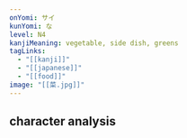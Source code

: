 ```yaml
---
onYomi: サイ
kunYomi: な
level: N4
kanjiMeaning: vegetable, side dish, greens
tagLinks:
  - "[[kanji]]"
  - "[[japanese]]"
  - "[[food]]"
image: "[[菜.jpg]]"
---
```

## character analysis